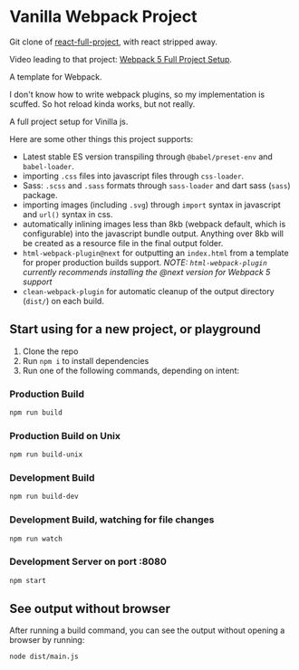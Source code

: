 # Vanilla Webpack Project

Git clone of [react-full-project](https://github.com/Jimmydalecleveland/webpack-starters/tree/react-full-project), with react stripped away.

Video leading to that project: [Webpack 5 Full Project Setup](https://www.youtube.com/watch?v=TOb1c39m64A&list=PLmZPx_9ZF_sB4orswXdpThGMX9ii2uP7Z&index=7).

A template for Webpack.

I don't know how to write webpack plugins, so my implementation is scuffed. So hot reload kinda works, but not really.

A full project setup for Vinilla js.

Here are some other things this project supports:

- Latest stable ES version transpiling through `@babel/preset-env` and `babel-loader`.
- importing `.css` files into javascript files through `css-loader`.
- Sass: `.scss` and `.sass` formats through `sass-loader` and dart sass (`sass`) package.
- importing images (including `.svg`) through `import` syntax in javascript and `url()` syntax in css.
- automatically inlining images less than 8kb (webpack default, which is configurable) into the javascript bundle output. Anything over 8kb will be created as a resource file in the final output folder.
- `html-webpack-plugin@next` for outputting an `index.html` from a template for proper production builds support. _NOTE: `html-webpack-plugin` currently recommends installing the @next version for Webpack 5 support_
- `clean-webpack-plugin` for automatic cleanup of the output directory (`dist/`) on each build.

## Start using for a new project, or playground

1. Clone the repo
2. Run `npm i` to install dependencies
3. Run one of the following commands, depending on intent:

### Production Build

```bash
npm run build
```

### Production Build on Unix

```bash
npm run build-unix
```

### Development Build

```bash
npm run build-dev
```

### Development Build, watching for file changes

```bash
npm run watch
```

### Development Server on port :8080

```bash
npm start
```

## See output without browser

After running a build command, you can see the output without opening a browser by running:

```bash
node dist/main.js
```
